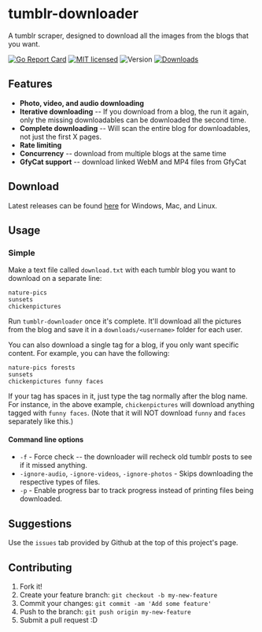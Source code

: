 # tumblr-downloader 

A tumblr scraper, designed to download all the images from the blogs that you want.

[![Go Report Card](https://goreportcard.com/badge/github.com/liru/tumblr-downloader)](https://goreportcard.com/report/github.com/liru/tumblr-downloader)
[![MIT licensed](https://img.shields.io/github/license/liru/tumblr-downloader.svg)](https://raw.githubusercontent.com/liru/tumblr-downloader/master/LICENSE)
![Version](https://img.shields.io/github/release/liru/tumblr-downloader.svg)
[![Downloads](https://img.shields.io/github/downloads/liru/tumblr-downloader/total.svg)](https://github.com/liru/tumblr-downloader/releases)

## Features

* **Photo, video, and audio downloading**
* **Iterative downloading** -- If you download from a blog, the run it again, only the missing downloadables can be downloaded the second time.
* **Complete downloading** -- Will scan the entire blog for downloadables, not just the first X pages.
* **Rate limiting**
* **Concurrency** -- download from multiple blogs at the same time
* **GfyCat support** -- download linked WebM and MP4 files from GfyCat 

## Download

Latest releases can be found [here](https://github.com/Liru/tumblr-downloader/releases/latest) for Windows, Mac, and Linux.

## Usage
### Simple
Make a text file called `download.txt` with each tumblr blog you want to download on a separate line:
```
nature-pics
sunsets
chickenpictures
```

Run `tumblr-downloader` once it's complete.  It'll download all the pictures from the blog and save it in a `downloads/<username>` folder for each user.

You can also download a single tag for a blog, if you only want specific content. For example, you can have the following:
```
nature-pics forests
sunsets
chickenpictures funny faces
```

If your tag has spaces in it, just type the tag normally after the blog name. For instance, in the above example, `chickenpictures` will download anything tagged with `funny faces`. (Note that it will NOT download `funny` and `faces` separately like this.)

#### Command line options

* `-f` - Force check -- the downloader will recheck old tumblr posts to see if it missed anything.
* `-ignore-audio`, `-ignore-videos`, `-ignore-photos` - Skips downloading the respective types of files.
* `-p` - Enable progress bar to track progress instead of printing files being downloaded.

## Suggestions

Use the `issues` tab provided by Github at the top of this project's page.

## Contributing

1. Fork it!
2. Create your feature branch: `git checkout -b my-new-feature`
3. Commit your changes: `git commit -am 'Add some feature'`
4. Push to the branch: `git push origin my-new-feature`
5. Submit a pull request :D
